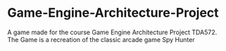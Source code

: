 # Game-Engine-Architecture-Project
A game made for the course Game Engine Architecture Project TDA572. The Game is a recreation of the classic arcade game Spy Hunter
